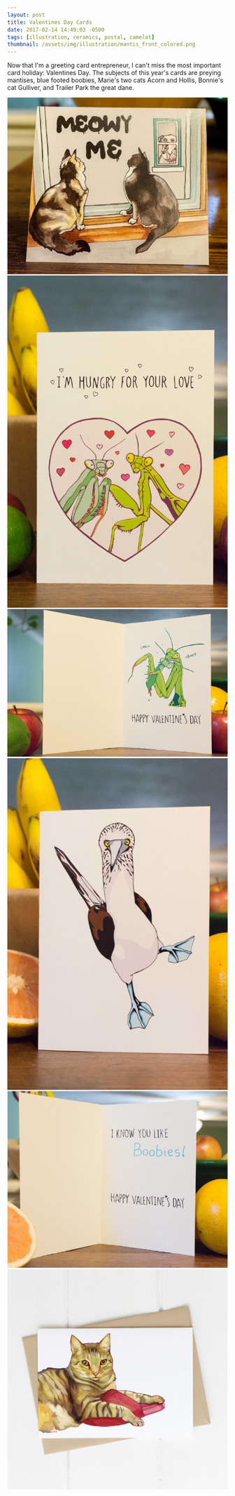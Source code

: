 ```yaml
---
layout: post
title: Valentines Day Cards
date: 2017-02-14 14:49:03 -0500
tags: [illustration, ceramics, postal, camelot]
thumbnail: /assets/img/illustration/mantis_front_colored.png
---
```


Now that I'm a greeting card entrepreneur, I can't miss the most important card holiday: Valentines Day. The subjects of this year's cards are preying mantises, blue footed boobies, Marie's two cats Acorn and Hollis, Bonnie's cat Gulliver, and Trailer Park the great dane.

<div class="row">
  <div class="col-lg-12 pt-4">
  	<img class="prototype" src="/assets/img/vday/meowy_me_card.jpeg" alt="Meowy me A7 Valentines Day Card"/>
  </div>
  <div class="col-lg-12 pt-4">
    <img class="prototype" src="/assets/img/vday/mantis_card_front.jpeg" alt="Mantis A7 Valentines Day Card Front"/>
  </div>
  <div class="col-lg-12 pt-4">
  	<img class="prototype" src="/assets/img/vday/mantis_card_inside.jpeg" alt="Mantis A7 Valentines Day Card Back"/>
  </div>
  <div class="col-md-6 pt-4">
  	<img class="prototype" src="/assets/img/vday/boobies_card_front.jpeg" alt="Boobie A7 Valentines Day Card Front"/>
  </div>
  <div class="col-md-6 pt-4">
  	<img class="prototype" src="/assets/img/vday/boobies_card_inside.jpeg" alt="Boobie A7 Valentines Day Card Back"/>
  </div>
  <div class="col-lg-12 pt-4">
  	<img class="prototype" src="/assets/img/vday/gully_card.jpeg" alt="Gulliver A7 Valentines Day Card"/>
  </div>
</div>

